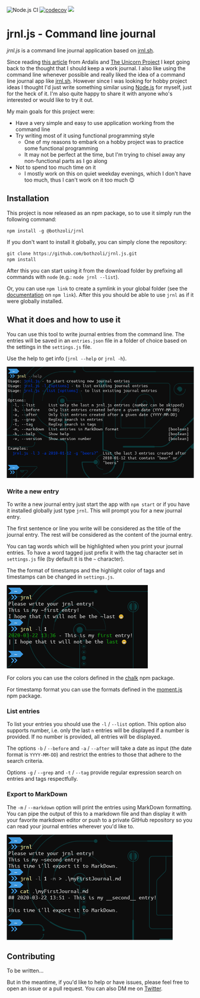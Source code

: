 ![Node.js CI](https://github.com/bothzoli/jrnl.js/workflows/Node.js%20CI/badge.svg) [![codecov](https://codecov.io/gh/bothzoli/jrnl.js/branch/master/graph/badge.svg)](https://codecov.io/gh/bothzoli/jrnl.js) [![](https://img.shields.io/npm/v/@bothzoli/jrnl)](https://www.npmjs.com/package/@bothzoli/jrnl)

# jrnl.js - Command line journal

_jrnl.js_ is a command line journal application based on [jrnl.sh](https://jrnl.sh/).

Since reading [this article](https://ardalis.com/keeping-a-work-journal) from Ardalis and [The Unicorn Project](https://itrevolution.com/the-unicorn-project/) I kept going back to the thought that I should keep a work journal.
I also like using the command line whenever possible and really liked the idea of a command line journal app like [jrnl.sh](jrnl.sh).
However since I was looking for hobby project ideas I thought I'd just write something similar using [Node.js](https://nodejs.org/en/) for myself, just for the heck of it.
I'm also quite happy to share it with anyone who's interested or would like to try it out.

My main goals for this project were:

- Have a very simple and easy to use application working from the command line
- Try writing most of it using functional programming style
  - One of my reasons to embark on a hobby project was to practice some functional programming
  - It may not be perfect at the time, but I'm trying to chisel away any non-functional parts as I go along
- Not to spend too much time on it
  - I mostly work on this on quiet weekday evenings, which I don't have too much, thus I can't work on it too much 😊

## Installation

This project is now released as an npm package, so to use it simply run the following command:

```
npm install -g @bothzoli/jrnl
```

If you don't want to install it globally, you can simply clone the repository:

```
git clone https://github.com/bothzoli/jrnl.js.git
npm install
```

After this you can start using it from the download folder by prefixing all commands with `node` (e.g.: `node jrnl --list`).

Or, you can use `npm link` to create a symlink in your global folder (see the [documentation](https://docs.npmjs.com/cli/link.html) on `npm link`).
After this you should be able to use `jrnl` as if it were globally installed.

## What it does and how to use it

You can use this tool to write journal entries from the command line.
The entries will be saved in an `entries.json` file in a folder of choice based on the settings in the `settings.js` file.

Use the help to get info (`jrnl --help` or `jrnl -h`).

![Help](./doc/help.png)

### Write a new entry

To write a new journal entry just start the app with `npm start` or if you have it installed globally just type `jrnl`.
This will prompt you for a new journal entry.

The first sentence or line you write will be considered as the title of the journal entry.
The rest will be considered as the content of the journal entry.

You can tag words which will be highlighted when you print your journal entries.
To have a word tagged just prefix it with the tag character set in `settings.js` file (by default it is the `~` character).

The the format of timestamps and the highlight color of tags and timestamps can be changed in `settings.js`.

![jrnl entry](./doc/jrnl.png)

For colors you can use the colors defined in the [chalk](https://github.com/chalk/chalk) npm package.

For timestamp format you can use the formats defined in the [moment.js](https://momentjs.com/docs/#/displaying/format/) npm package.

### List entries

To list your entries you should use the `-l` / `--list` option.
This option also supports number, i.e. only the last `n` entries will be displayed if a number is provided.
If no number is provided, all entries will be displayed.

The options `-b` / `--before` and `-a` / `--after` will take a date as input (the date format is `YYYY-MM-DD`) and restrict the entries to those that adhere to the search criteria.

Options `-g` / `--grep` and `-t` / `--tag` provide regular expression search on entries and tags respectfully.

### Export to MarkDown

The `-m` / `--markdown` option will print the entries using MarkDown formatting.
You can pipe the output of this to a markdown file and than display it with your favorite markdown editor or push to a private GitHub repository so you can read your journal entries wherever you'd like to.

![MarkDown](./doc/markdown.png)

## Contributing

To be written...

But in the meantime, if you'd like to help or have issues, please feel free to open an issue or a pull request.
You can also DM me on [Twitter](https://twitter.com/bothzoli).
